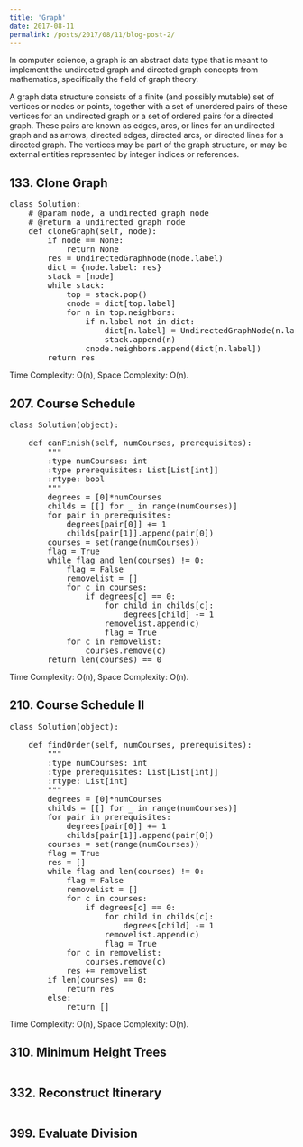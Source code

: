 ```yaml
---
title: 'Graph'
date: 2017-08-11
permalink: /posts/2017/08/11/blog-post-2/
---
```


In computer science, a graph is an abstract data type that is meant to implement the undirected graph and directed graph concepts from mathematics, specifically the field of graph theory.

A graph data structure consists of a finite (and possibly mutable) set of vertices or nodes or points, together with a set of unordered pairs of these vertices for an undirected graph or a set of ordered pairs for a directed graph. These pairs are known as edges, arcs, or lines for an undirected graph and as arrows, directed edges, directed arcs, or directed lines for a directed graph. The vertices may be part of the graph structure, or may be external entities represented by integer indices or references.

## 133. Clone Graph
<pre>
class Solution:
    # @param node, a undirected graph node
    # @return a undirected graph node
    def cloneGraph(self, node):
        if node == None:
            return None
        res = UndirectedGraphNode(node.label)
        dict = {node.label: res}
        stack = [node]
        while stack:
            top = stack.pop()
            cnode = dict[top.label]
            for n in top.neighbors:
                if n.label not in dict:
                    dict[n.label] = UndirectedGraphNode(n.label)
                    stack.append(n)
                cnode.neighbors.append(dict[n.label])
        return res
</pre>
Time Complexity: O(n), Space Complexity: O(n).

## 207. Course Schedule
<pre>
class Solution(object):
    
    def canFinish(self, numCourses, prerequisites):
        """
        :type numCourses: int
        :type prerequisites: List[List[int]]
        :rtype: bool
        """
        degrees = [0]*numCourses
        childs = [[] for _ in range(numCourses)]
        for pair in prerequisites:
            degrees[pair[0]] += 1
            childs[pair[1]].append(pair[0])
        courses = set(range(numCourses))
        flag = True
        while flag and len(courses) != 0:
            flag = False
            removelist = []
            for c in courses:
                if degrees[c] == 0:
                    for child in childs[c]:
                        degrees[child] -= 1
                    removelist.append(c)
                    flag = True
            for c in removelist:
                courses.remove(c)
        return len(courses) == 0
</pre>
Time Complexity: O(n), Space Complexity: O(n).

## 210. Course Schedule II
<pre>
class Solution(object):
    
    def findOrder(self, numCourses, prerequisites):
        """
        :type numCourses: int
        :type prerequisites: List[List[int]]
        :rtype: List[int]
        """
        degrees = [0]*numCourses
        childs = [[] for _ in range(numCourses)]
        for pair in prerequisites:
            degrees[pair[0]] += 1
            childs[pair[1]].append(pair[0])
        courses = set(range(numCourses))
        flag = True
        res = []
        while flag and len(courses) != 0:
            flag = False
            removelist = []
            for c in courses:
                if degrees[c] == 0:
                    for child in childs[c]:
                        degrees[child] -= 1
                    removelist.append(c)
                    flag = True
            for c in removelist:
                courses.remove(c)
            res += removelist
        if len(courses) == 0:
            return res
        else:
            return []
</pre>
Time Complexity: O(n), Space Complexity: O(n).

## 310. Minimum Height Trees
<pre>
</pre>

## 332. Reconstruct Itinerary
<pre>
</pre>

## 399. Evaluate Division
<pre>
</pre>
